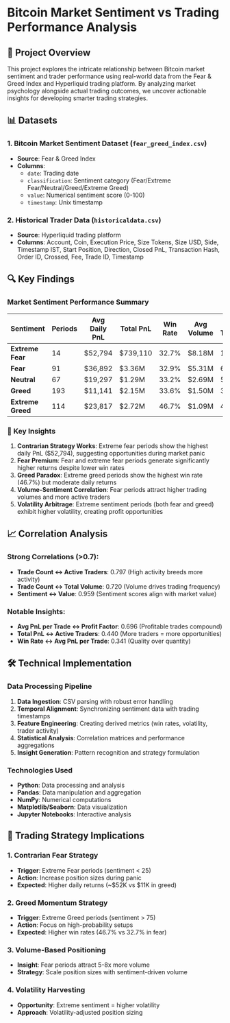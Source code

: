 # Bitcoin Market Sentiment vs Trading Performance Analysis

## 🚀 Project Overview

This project explores the intricate relationship between Bitcoin market sentiment and trader performance using real-world data from the Fear & Greed Index and Hyperliquid trading platform. By analyzing market psychology alongside actual trading outcomes, we uncover actionable insights for developing smarter trading strategies.

## 📊 Datasets

### 1. Bitcoin Market Sentiment Dataset (`fear_greed_index.csv`)
- **Source**: Fear & Greed Index
- **Columns**: 
  - `date`: Trading date
  - `classification`: Sentiment category (Fear/Extreme Fear/Neutral/Greed/Extreme Greed)
  - `value`: Numerical sentiment score (0-100)
  - `timestamp`: Unix timestamp

### 2. Historical Trader Data (`historicaldata.csv`)
- **Source**: Hyperliquid trading platform
- **Columns**: Account, Coin, Execution Price, Size Tokens, Size USD, Side, Timestamp IST, Start Position, Direction, Closed PnL, Transaction Hash, Order ID, Crossed, Fee, Trade ID, Timestamp

## 🔍 Key Findings

### Market Sentiment Performance Summary

| Sentiment | Periods | Avg Daily PnL | Total PnL | Win Rate | Avg Volume | Avg Traders | Volatility |
|-----------|---------|---------------|-----------|----------|------------|-------------|------------|
| **Extreme Fear** | 14 | $52,794 | $739,110 | 32.7% | $8.18M | 11.4 | $101,262 |
| **Fear** | 91 | $36,892 | $3.36M | 32.9% | $5.31M | 6.9 | $96,612 |
| **Neutral** | 67 | $19,297 | $1.29M | 33.2% | $2.69M | 5.6 | $37,995 |
| **Greed** | 193 | $11,141 | $2.15M | 33.6% | $1.50M | 3.4 | $62,428 |
| **Extreme Greed** | 114 | $23,817 | $2.72M | 46.7% | $1.09M | 4.6 | $72,827 |

### 🎯 Key Insights

1. **Contrarian Strategy Works**: Extreme fear periods show the highest daily PnL ($52,794), suggesting opportunities during market panic
2. **Fear Premium**: Fear and extreme fear periods generate significantly higher returns despite lower win rates
3. **Greed Paradox**: Extreme greed periods show the highest win rate (46.7%) but moderate daily returns
4. **Volume-Sentiment Correlation**: Fear periods attract higher trading volumes and more active traders
5. **Volatility Arbitrage**: Extreme sentiment periods (both fear and greed) exhibit higher volatility, creating profit opportunities

## 📈 Correlation Analysis

### Strong Correlations (>0.7):
- **Trade Count ↔ Active Traders**: 0.797 (High activity breeds more activity)
- **Trade Count ↔ Total Volume**: 0.720 (Volume drives trading frequency)
- **Sentiment ↔ Value**: 0.959 (Sentiment scores align with market value)

### Notable Insights:
- **Avg PnL per Trade ↔ Profit Factor**: 0.696 (Profitable trades compound)
- **Total PnL ↔ Active Traders**: 0.440 (More traders = more opportunities)
- **Win Rate ↔ Avg PnL per Trade**: 0.341 (Quality over quantity)

## 🛠️ Technical Implementation

### Data Processing Pipeline
1. **Data Ingestion**: CSV parsing with robust error handling
2. **Temporal Alignment**: Synchronizing sentiment data with trading timestamps
3. **Feature Engineering**: Creating derived metrics (win rates, volatility, trader activity)
4. **Statistical Analysis**: Correlation matrices and performance aggregations
5. **Insight Generation**: Pattern recognition and strategy formulation

### Technologies Used
- **Python**: Data processing and analysis
- **Pandas**: Data manipulation and aggregation
- **NumPy**: Numerical computations
- **Matplotlib/Seaborn**: Data visualization
- **Jupyter Notebooks**: Interactive analysis

## 🎯 Trading Strategy Implications

### 1. **Contrarian Fear Strategy**
- **Trigger**: Extreme Fear periods (sentiment < 25)
- **Action**: Increase position sizes during panic
- **Expected**: Higher daily returns (~$52K vs $11K in greed)

### 2. **Greed Momentum Strategy**
- **Trigger**: Extreme Greed periods (sentiment > 75)
- **Action**: Focus on high-probability setups
- **Expected**: Higher win rates (46.7% vs 32.7% in fear)

### 3. **Volume-Based Positioning**
- **Insight**: Fear periods attract 5-8x more volume
- **Strategy**: Scale position sizes with sentiment-driven volume

### 4. **Volatility Harvesting**
- **Opportunity**: Extreme sentiment = higher volatility
- **Approach**: Volatility-adjusted position sizing

